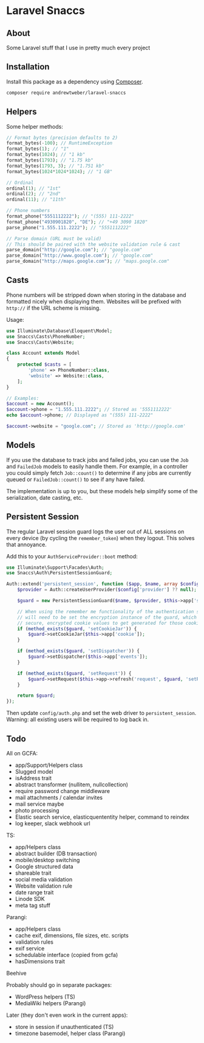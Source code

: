 # Laravel Snaccs

## About

Some Laravel stuff that I use in pretty much every project

## Installation

Install this package as a dependency using [Composer](https://getcomposer.org).

``` bash
composer require andrewtweber/laravel-snaccs
```

## Helpers

Some helper methods:

```php
// Format bytes (precision defaults to 2)
format_bytes(-100); // RuntimeException
format_bytes(1); // "1"
format_bytes(1024); // "1 kb"
format_bytes(1793); // "1.75 kb"
format_bytes(1793, 3); // "1.751 kb"
format_bytes(1024*1024*1024); // "1 GB"

// Ordinal
ordinal(1); // "1st"
ordinal(2); // "2nd"
ordinal(11); // "11th"

// Phone numbers
format_phone("5551112222"); // "(555) 111-2222"
format_phone("4930901820", "DE"); // "+49 3090 1820"
parse_phone("1.555.111.2222"); // "5551112222"

// Parse domain (URL must be valid)
// This should be paired with the website validation rule & cast
parse_domain("http://google.com"); // "google.com"
parse_domain("http://www.google.com"); // "google.com"
parse_domain("http://maps.google.com"); // "maps.google.com"
```

## Casts

Phone numbers will be stripped down when storing in the database and formatted nicely when
displaying them. Websites will be prefixed with `http://` if the URL scheme is missing.

Usage:

```php
use Illuminate\Database\Eloquent\Model;
use Snaccs\Casts\PhoneNumber;
use Snaccs\Casts\Website;

class Account extends Model
{
    protected $casts = [
        'phone' => PhoneNumber::class,
        'website' => Website::class,
    ];
}

// Examples:
$account = new Account();
$account->phone = "1.555.111.2222"; // Stored as '5551112222'
echo $account->phone; // Displayed as "(555) 111-2222"

$account->website = "google.com"; // Stored as 'http://google.com'
```

## Models

If you use the database to track jobs and failed jobs, you can use the
`Job` and `FailedJob` models to easily handle them. For example, in a controller
you could simply fetch `Job::count()` to determine if any jobs are currently
queued or `FailedJob::count()` to see if any have failed. 

The implementation is up to you, but these models help simplify some of the 
serialization, date casting, etc.

## Persistent Session

The regular Laravel session guard logs the user out of ALL sessions on every device
(by cycling the `remember_token`) when they logout. This solves that annoyance.

Add this to your `AuthServiceProvider::boot` method:

```php
use Illuminate\Support\Facades\Auth;
use Snaccs\Auth\PersistentSessionGuard;

Auth::extend('persistent_session', function ($app, $name, array $config) {
    $provider = Auth::createUserProvider($config['provider'] ?? null);

    $guard = new PersistentSessionGuard($name, $provider, $this->app['session.store']);

    // When using the remember me functionality of the authentication services we
    // will need to be set the encryption instance of the guard, which allows
    // secure, encrypted cookie values to get generated for those cookies.
    if (method_exists($guard, 'setCookieJar')) {
        $guard->setCookieJar($this->app['cookie']);
    }

    if (method_exists($guard, 'setDispatcher')) {
        $guard->setDispatcher($this->app['events']);
    }

    if (method_exists($guard, 'setRequest')) {
        $guard->setRequest($this->app->refresh('request', $guard, 'setRequest'));
    }

    return $guard;
});
```

Then update `config/auth.php` and set the web driver to `persistent_session`.
Warning: all existing users will be required to log back in.

## Todo

All on GCFA:

- app/Support/Helpers class
- Slugged model
- isAddress trait
- abstract transformer (nullitem, nullcollection)
- require password change middleware
- mail attachments / calendar invites
- mail service maybe
- photo processing
- Elastic search service, elasticquententity helper, command to reindex
- log keeper, slack webhook url

TS:

- app/Helpers class
- abstract builder (DB transaction)
- mobile/desktop switching
- Google structured data
- shareable trait
- social media validation
- Website validation rule
- date range trait
- Linode SDK
- meta tag stuff
  
Parangi:

- app/Helpers class
- cache exif, dimensions, file sizes, etc. scripts
- validation rules
- exif service
- schedulable interface (copied from gcfa)
- hasDimensions trait

Beehive

Probably should go in separate packages:

- WordPress helpers (TS)
- MediaWiki helpers (Parangi)

Later (they don't even work in the current apps):

- store in session if unauthenticated (TS)
- timezone basemodel, helper class (Parangi)
